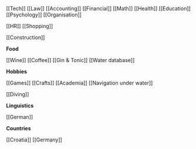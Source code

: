 [[Tech]] [[Law]] [[Accounting]] [[Financial]] [[Math]] [[Health]] [[Education]] [[Psychology]] [[Organisation]]

[[HR]] [[Shopping]]

[[Construction]]

**Food**

[[Wine]] [[Coffee]] [[Gin & Tonic]] [[Water database]]

**Hobbies**

[[Games]] [[Crafts]] [[Academia]] [[Navigation under water]]

[[Diving]]

**Linguistics**

[[German]]

**Countries**

[[Croatia]]
[[Germany]]



